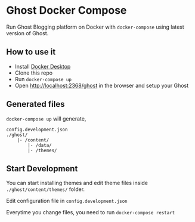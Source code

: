 # Ghost Docker Compose

Run Ghost Blogging platform on Docker with `docker-compose` using latest version of Ghost.

## How to use it

- Install [Docker Desktop](https://www.docker.com/products/docker-desktop)
- Clone this repo
- Run `docker-compose up`
- Open <http://localhost:2368/ghost> in the browser and setup your Ghost

## Generated files

`docker-compose up` will generate,

```ssh
config.development.json
./ghost/
    |- /content/
        |- /data/
        |- /themes/
```

## Start Development

You can start installing themes and edit theme files inside `./ghost/content/themes/` folder.

Edit configuration file in `config.development.json`

Everytime you change files, you need to run `docker-compose restart`